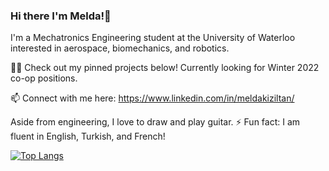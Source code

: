 ### Hi there I'm Melda!👋 

I'm a Mechatronics Engineering student at the University of Waterloo interested in aerospace, biomechanics, and robotics.

👩‍💻 Check out my pinned projects below! Currently looking for Winter 2022 co-op positions.

📫 Connect with me here: https://www.linkedin.com/in/meldakiziltan/

Aside from engineering, I love to draw and play guitar. 
⚡ Fun fact: I am fluent in English, Turkish, and French!

[![Top Langs](https://github-readme-stats.vercel.app/api/top-langs/?username=meldakiziltan&layout=compact&theme=vue-dark)](https://github.com/anuraghazra/github-readme-stats)
